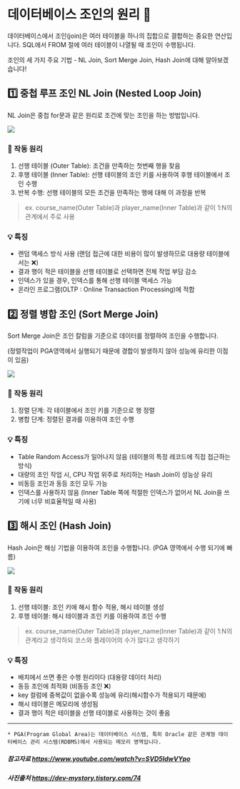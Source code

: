 # 데이터베이스 조인의 원리 🌟

데이터베이스에서 조인(join)은 여러 테이블을 하나의 집합으로 결합하는 중요한 연산입니다. SQL에서 FROM 절에 여러 테이블이 나열될 때 조인이 수행됩니다.

조인의 세 가지 주요 기법 - NL Join, Sort Merge Join, Hash Join에 대해 알아보겠습니다!

## 1️⃣ 중첩 루프 조인 NL Join (Nested Loop Join)

NL Join은 중첩 for문과 같은 원리로 조건에 맞는 조인을 하는 방법입니다.

<img src ='https://img1.daumcdn.net/thumb/R1280x0/?scode=mtistory2&fname=https%3A%2F%2Fblog.kakaocdn.net%2Fdn%2FbbE4hk%2FbtqBVNjxwmP%2FvoZYsGAKqSMRQt1KCq3CM1%2Fimg.jpg'>

### 🔄 작동 원리
1. 선행 테이블 (Outer Table): 조건을 만족하는 첫번째 행을 찾음
2. 후행 테이블 (Inner Table): 선행 테이블의 조인 키를 사용하여 후행 테이블에서 조인 수행
3. 반복 수행: 선행 테이블의 모든 조건을 만족하는 행에 대해 이 과정을 반복

> ex. course_name(Outer Table)과 player_name(Inner Table)과 같이 1:N의 관계에서 주로 사용

### 💡 특징
- 랜덤 액세스 방식 사용 (랜덤 접근에 대한 비용이 많이 발생하므로 대용량 테이블에서는 ❌)
- 결과 행이 적은 테이블을 선행 테이블로 선택하면 전체 작업 부담 감소
- 인덱스가 있을 경우, 인덱스를 통해 선행 테이블 액세스 가능
- 온라인 프로그램(OLTP : Online Transaction Processing)에 적합

## 2️⃣ 정렬 병합 조인 (Sort Merge Join)

Sort Merge Join은 조인 칼럼을 기준으로 데이터를 정렬하여 조인을 수행합니다.

(정렬작업이 PGA영역에서 실행되기 때문에 경합이 발생하지 않아 성능에 유리한 이점이 있음)

<img src='https://img1.daumcdn.net/thumb/R1280x0/?scode=mtistory2&fname=https%3A%2F%2Fblog.kakaocdn.net%2Fdn%2FnBaNw%2FbtqBWDHuR25%2FtqADgyLgJsBzPnyrfNFTX0%2Fimg.jpg'>

### 🔄 작동 원리
1. 정렬 단계: 각 테이블에서 조인 키를 기준으로 행 정렬
2. 병합 단계: 정렬된 결과를 이용하여 조인 수행

### 💡 특징
- Table Random Access가 일어나지 않음 (테이블의 특정 레코드에 직접 접근하는 방식)
- 대량의 조인 작업 시, CPU 작업 위주로 처리하는 Hash Join이 성능상 유리
- 비동등 조인과 동등 조인 모두 가능
- 인덱스를 사용하지 않음 (Inner Table 쪽에 적절한 인덱스가 없어서 NL Join을 쓰기에 너무 비효율적일 때 사용)

## 3️⃣ 해시 조인 (Hash Join)

Hash Join은 해싱 기법을 이용하여 조인을 수행합니다. (PGA 영역에서 수행 되기에 빠름)

<img src='https://img1.daumcdn.net/thumb/R1280x0/?scode=mtistory2&fname=https%3A%2F%2Fblog.kakaocdn.net%2Fdn%2FbW1ZnN%2FbtqBWqVUSnB%2F9N7UpCeKlj8WRj5GVT4KzK%2Fimg.jpg'>

### 🔄 작동 원리
1. 선행 테이블: 조인 키에 해시 함수 적용, 해시 테이블 생성
2. 후행 테이블: 해시 테이블과 조인 키를 이용하여 조인 수행

> ex. course_name(Outer Table)과 player_name(Inner Table)과 같이 1:N의 관계라고 생각하되 코스와 플레이어의 수가 많다고 생각하기

### 💡 특징
- 배치에서 쓰면 좋은 수행 원리이다 (대용량 데이터 처리)
- 동등 조인에 최적화 (비동등 조인 ❌)
- key 컬럼에 중복값이 없을수록 성능에 유리(해시함수가 적용되기 때문에)
- 해시 테이블은 메모리에 생성됨
- 결과 행이 적은 테이블을 선행 테이블로 사용하는 것이 좋음


---
```
* PGA(Program Global Area)는 데이터베이스 시스템, 특히 Oracle 같은 관계형 데이터베이스 관리 시스템(RDBMS)에서 사용되는 메모리 영역입니다.
```

##### 참고자료 https://www.youtube.com/watch?v=SVD5ldwVYpo
##### 사진출처 https://dev-mystory.tistory.com/74